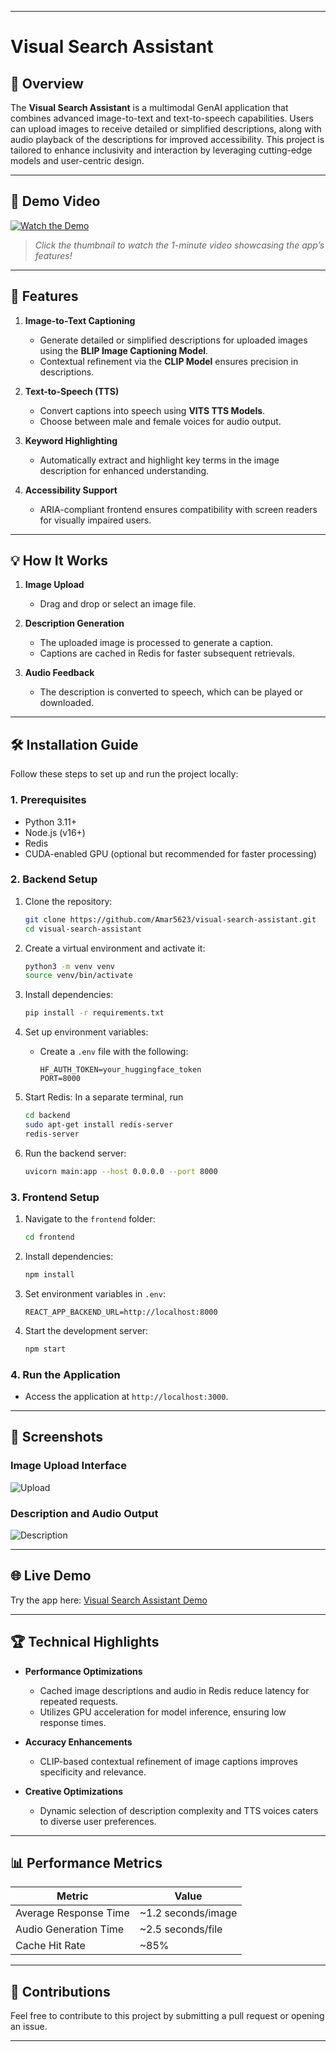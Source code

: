 
---

# Visual Search Assistant

## 📜 Overview

The **Visual Search Assistant** is a multimodal GenAI application that combines advanced image-to-text and text-to-speech capabilities. Users can upload images to receive detailed or simplified descriptions, along with audio playback of the descriptions for improved accessibility. This project is tailored to enhance inclusivity and interaction by leveraging cutting-edge models and user-centric design.

---

## 🎥 Demo Video

[![Watch the Demo](https://img.youtube.com/vi/your-video-id/maxresdefault.jpg)](https://www.youtube.com/watch?v=your-video-id)

> *Click the thumbnail to watch the 1-minute video showcasing the app’s features!*

---

## 🚀 Features

1. **Image-to-Text Captioning**  
   - Generate detailed or simplified descriptions for uploaded images using the **BLIP Image Captioning Model**.
   - Contextual refinement via the **CLIP Model** ensures precision in descriptions.
   
2. **Text-to-Speech (TTS)**  
   - Convert captions into speech using **VITS TTS Models**.  
   - Choose between male and female voices for audio output.  

3. **Keyword Highlighting**  
   - Automatically extract and highlight key terms in the image description for enhanced understanding.

4. **Accessibility Support**  
   - ARIA-compliant frontend ensures compatibility with screen readers for visually impaired users.

---

## 💡 How It Works

1. **Image Upload**  
   - Drag and drop or select an image file.  

2. **Description Generation**  
   - The uploaded image is processed to generate a caption.  
   - Captions are cached in Redis for faster subsequent retrievals.  

3. **Audio Feedback**  
   - The description is converted to speech, which can be played or downloaded.

---

## 🛠 Installation Guide

Follow these steps to set up and run the project locally:

### 1. Prerequisites
- Python 3.11+
- Node.js (v16+)
- Redis
- CUDA-enabled GPU (optional but recommended for faster processing)

### 2. Backend Setup

1. Clone the repository:  
   ```bash
   git clone https://github.com/Amar5623/visual-search-assistant.git
   cd visual-search-assistant
   ```

2. Create a virtual environment and activate it:  
   ```bash
   python3 -m venv venv
   source venv/bin/activate
   ```

3. Install dependencies:  
   ```bash
   pip install -r requirements.txt
   ```

4. Set up environment variables:  
   - Create a `.env` file with the following:  
     ```
     HF_AUTH_TOKEN=your_huggingface_token
     PORT=8000
     ```

5. Start Redis:
    In a separate terminal, run
   ```bash
   cd backend
   sudo apt-get install redis-server
   redis-server
   ```

6. Run the backend server:  
   ```bash
   uvicorn main:app --host 0.0.0.0 --port 8000
   ```

### 3. Frontend Setup

1. Navigate to the `frontend` folder:  
   ```bash
   cd frontend
   ```

2. Install dependencies:  
   ```bash
   npm install
   ```

3. Set environment variables in `.env`:  
   ```
   REACT_APP_BACKEND_URL=http://localhost:8000
   ```

4. Start the development server:  
   ```bash
   npm start
   ```

### 4. Run the Application  
   - Access the application at `http://localhost:3000`.

---

## 📸 Screenshots

### Image Upload Interface  
![Upload](path-to-upload-screenshot.png)

### Description and Audio Output  
![Description](path-to-description-screenshot.png)

---

## 🌐 Live Demo  
Try the app here: [Visual Search Assistant Demo](https://your-live-app-url.com)  

---

## 🏆 Technical Highlights

- **Performance Optimizations**  
  - Cached image descriptions and audio in Redis reduce latency for repeated requests.  
  - Utilizes GPU acceleration for model inference, ensuring low response times.

- **Accuracy Enhancements**  
  - CLIP-based contextual refinement of image captions improves specificity and relevance.

- **Creative Optimizations**  
  - Dynamic selection of description complexity and TTS voices caters to diverse user preferences.

---

## 📊 Performance Metrics

| Metric                | Value              |
|-----------------------|--------------------|
| Average Response Time | ~1.2 seconds/image |
| Audio Generation Time | ~2.5 seconds/file |
| Cache Hit Rate        | ~85%              |

---

## 🤝 Contributions

Feel free to contribute to this project by submitting a pull request or opening an issue.

---
